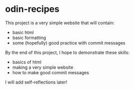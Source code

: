 # odin-recipes
This project is a very simple website that will contain:
- basic html
- basic formatting
- some (hopefully) good practice with commit messages

By the end of this project, I hope to demonstrate these skills:
- basics of html
- making a very simple website
- how to make good commit messages

I will add self-reflections later!
